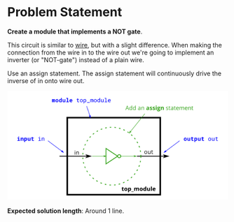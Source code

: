 # Problem Statement

**Create a module that implements a NOT gate**.

This circuit is similar to [wire](), but with a slight difference. When making the connection from the wire in to the wire out we're going to implement an inverter (or "NOT-gate") instead of a plain wire.

Use an assign statement. The assign statement will continuously drive the inverse of in onto wire out.

![alt text](image.png)

**Expected solution length**: Around 1 line.